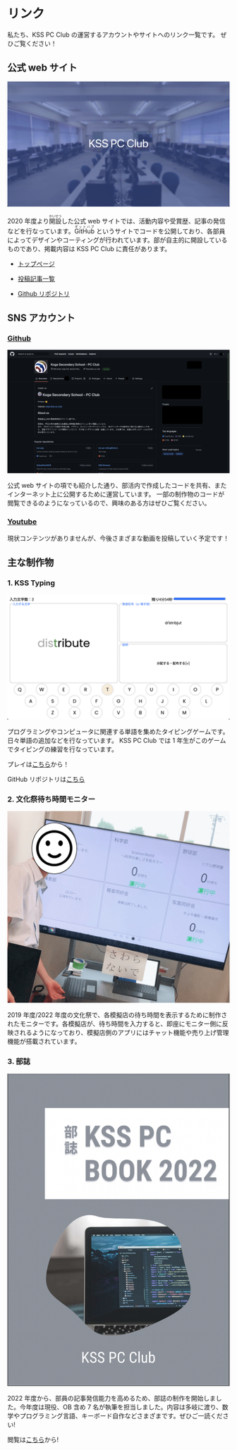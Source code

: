 # リンク

私たち、KSS PC Club の運営するアカウントやサイトへのリンク一覧です。
ぜひご覧ください！

## 公式 web サイト

![homepage-screenshot](./images/homepage-screenshot.png)

2020 年度より<ruby>開設<rt>かいせつ</rt></ruby>した公式 web サイトでは、活動内容や受賞歴、記事の発信などを行なっています。<ruby>GitHub<rt>ギットハブ</rt></ruby> というサイトでコードを公開しており、各部員によってデザインやコーティングが行われています。部が自主的に開設しているものであり、掲載内容は KSS PC Club に責任があります。

- [トップページ](https://kss-pc.club)
- [投稿記事一覧](https://kss-pc.club/articles)

- [Github リポジトリ](https://github.com/kss-pc-club/website)

## SNS アカウント

### [Github](https://github.com/kss-pc-club)

![Github-screenshot](./images/Github-screenshot.png)

公式 web サイトの項でも紹介した通り、部活内で作成したコードを共有、またインターネット上に公開するために運営しています。
一部の制作物のコードが閲覧できるのようになっているので、興味のある方はぜひご覧ください。

### [Youtube](https://s.kss-pc.club/youtube)

現状コンテンツがありませんが、今後さまざまな動画を投稿していく予定です！

## 主な制作物

### 1. KSS Typing

![typing-screenshot](./images/typing-screenshot.png)

プログラミングやコンピュータに関連する単語を集めたタイピングゲームです。日々単語の追加などを行なっています。
KSS PC Club では 1 年生がこのゲームでタイピングの練習を行なっています。

プレイは[こちら](https://typing.kss-pc.club/)から！

GitHub リポジトリは[こちら](https://github.com/kss-pc-club/typing)

### 2. 文化祭待ち時間モニター

![using-monitor](./images/using-monitor.png)

2019 年度/2022 年度の文化祭で、各模擬店の待ち時間を表示するために制作されたモニターです。各模擬店が、待ち時間を入力すると、即座にモニター側に反映されるようになっており、模擬店側のアプリにはチャット機能や売り上げ管理機能が搭載されています。

### 3. 部誌

![kss-pc-book2022](./images/kss-pc-book2022.png)

2022 年度から、部員の記事発信能力を高めるため、部誌の制作を開始しました。今年度は現役、OB 含め 7 名が執筆を担当しました。内容は多岐に渡り、数学やプログラミング言語、キーボード自作などさまざまです。ぜひご一読ください!

閲覧は[こちら](https://repos.kss-pc.club/book-2022/book-v.pdf)から!
